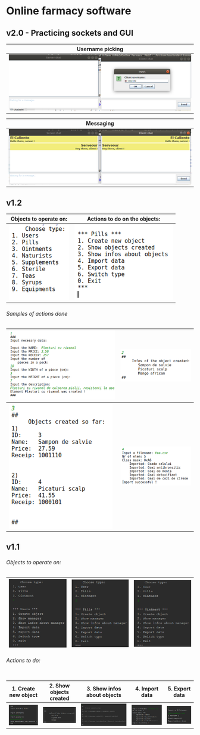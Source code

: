 # Online farmacy software

## v2.0 - Practicing sockets and GUI

| Username picking |
| --- |
| ![](Media/v2.0/1_usernames.png) |

| Messaging |
| --- | 
| ![](Media/v2.0/2_messages.png) |


## v1.2

| Objects to operate on: | Actions to do on the objects:|
| --- | ---|
| ![](Media/v1.2/choose_type.png)|![](Media/v1.2/object_example.png) |

###### Samples of actions done

| ![](Media/v1.2/1_create_new_element.png)  | ![](Media/v1.2/2_show_objects.png) |
| ---   |---
| ![](Media/v1.2/3_show_info.png)           |![](Media/v1.2/4_import_data.png)

## v1.1
###### Objects to operate on:


| ![](Media/v1.1/choose_user.PNG) | ![](Media/v1.1/choose_pills.PNG) | ![](Media/v1.1/choose_oint.PNG) | 
|--- |---|---|

###### Actions to do:

<table>

| 1. Create new object | 2. Show objects created | 3. Show infos about objects | 4. Import data | 5. Export data |
| --- | --- | --- | --- | --- |
|![](Media/v1.1/create_object_user.PNG) | ![](Media/v1.1/objects_created.PNG) | ![](Media/v1.1/object_infos.PNG) | ![](Media/v1.1/import_objects.PNG) | ![](Media/v1.1/export_objects.PNG) | 